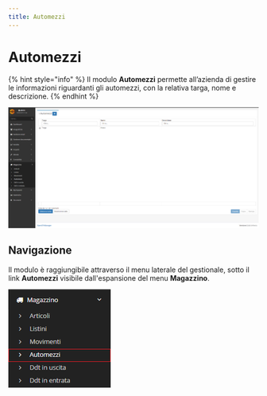 ```yaml
---
title: Automezzi
---
```


# Automezzi

{% hint style="info" %}
Il modulo **Automezzi** permette all’azienda di gestire le informazioni riguardanti gli automezzi, con la relativa targa, nome e descrizione.
{% endhint %}

![Screenshot interfaccia automezzi ](../../../../.gitbook/assets/schermataautomezzi.PNG)

## Navigazione

Il modulo è raggiungibile attraverso il menu laterale del gestionale, sotto il link **Automezzi** visibile dall'espansione del menu **Magazzino**.

![Screenshot navigazione automezzi](../../../../.gitbook/assets/navigazioneautomezzi.PNG)

